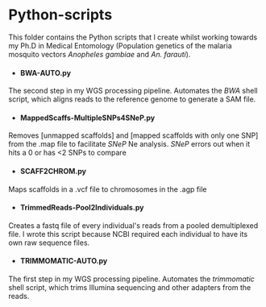# **Python-scripts**
This folder contains the Python scripts that I create whilst working towards my Ph.D in Medical Entomology (Population genetics of the malaria mosquito vectors *Anopheles gambiae* and *An. farauti*).

- #### BWA-AUTO.py
The second step in my WGS processing pipeline. Automates the *BWA* shell script, which aligns reads to the reference genome to generate a SAM file.

- #### MappedScaffs-MultipleSNPs4SNeP.py
Removes [unmapped scaffolds] and [mapped scaffolds with only one SNP] from the .map file to facilitate *SNeP* Ne analysis. *SNeP* errors out when it hits a 0 or has <2 SNPs to compare

- #### SCAFF2CHROM.py
Maps scaffolds in a .vcf file to chromosomes in the .agp file

- #### TrimmedReads-Pool2Individuals.py
Creates a fastq file of every individual's reads from a pooled demultiplexed file. I wrote this script because NCBI required each individual to have its own raw sequence files.

- #### TRIMMOMATIC-AUTO.py
The first step in my WGS processing pipeline. Automates the *trimmomatic* shell script, which trims Illumina sequencing and other adapters from the reads.
